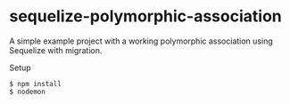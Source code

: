 # sequelize-polymorphic-association
A simple example project with a working polymorphic association using Sequelize with migration.

Setup 
```
$ npm install
$ nodemon
```
